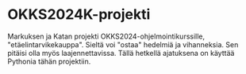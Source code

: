 # OKKS2024K-projekti
Markuksen ja Katan projekti OKKS2024-ohjelmointikurssille, "etäelintarvikekauppa". Sieltä voi "ostaa" hedelmiä ja vihanneksia. Sen pitäisi olla myös laajennettavissa. Tällä hetkellä ajatuksena on käyttää Pythonia tähän projektiin.
